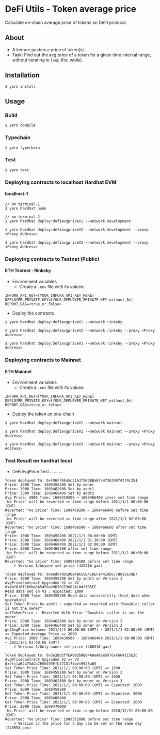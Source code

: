 # DeFi Utils - Token average price
Calculate on-chain average price of tokens on DeFi protocol.

## About
* A keeper pushes a price of token(s).
* Task: Find out the avg price of a token for a given time interval range, without iterating in `loop` (for, while).

## Installation
```console
$ yarn install
```

## Usage

### Build
```console
$ yarn compile
```

### Typechain
```console
$ yarn typechain
```

### Test
```console
$ yarn test
```

### Deploying contracts to localhost Hardhat EVM
#### localhost-1
```console
// on terminal-1
$ yarn hardhat node

// on terminal-2
$ yarn hardhat deploy:defiavgpriceV1 --network development

$ yarn hardhat deploy:defiavgpriceV2 --network development --proxy <Proxy Address>

$ yarn hardhat deploy:defiavgpriceV3 --network development --proxy <Proxy Address>
```


### Deploying contracts to Testnet (Public)
#### ETH Testnet - Rinkeby
* Environment variables
	- Create a `.env` file with its values:
```
INFURA_API_KEY=[YOUR_INFURA_API_KEY_HERE]
DEPLOYER_PRIVATE_KEY=[YOUR_DEPLOYER_PRIVATE_KEY_without_0x]
REPORT_GAS=<true_or_false>
```

* Deploy the contracts
```console
$ yarn hardhat deploy:defiavgpriceV1 --network rinkeby

$ yarn hardhat deploy:defiavgpriceV2 --network rinkeby --proxy <Proxy Address> 

$ yarn hardhat deploy:defiavgpriceV3 --network rinkeby --proxy <Proxy Address>
```

### Deploying contracts to Mainnet
#### ETH Mainnet
* Environment variables
	- Create a `.env` file with its values:
```
INFURA_API_KEY=[YOUR_INFURA_API_KEY_HERE]
DEPLOYER_PRIVATE_KEY=[YOUR_DEPLOYER_PRIVATE_KEY_without_0x]
REPORT_GAS=<true_or_false>
```

* Deploy the token on one-chain
```console
$ yarn hardhat deploy:defiavgpriceV1 --network mainnet

$ yarn hardhat deploy:defiavgpriceV2 --network mainnet --proxy <Proxy Address>

$ yarn hardhat deploy:defiavgpriceV3 --network mainnet --proxy <Proxy Address>
```


### Test Result on hardhat local


*  DeFiAvgPrice Test ...........
```console
Token deployed to: 0xFD6F7A6a5c21A3f503EBaE7a473639974379c351
Price: 1000 Time: 1609459200 Set by owner
Price: 2000 Time: 1609462800 Set by addr1
Price: 3000 Time: 1609466400 Set by addr2
Avg Price: 2000 Time: 1609459200 ~ 1609466400 inner set time range
'No Price' will be reverted => time range before 2021/1/1 00:00:00 (GMT)
Reverted: "no price" Time: 1609459200 ~ 1609466400 before set time range
'No Price' will be reverted => time range after 2021/1/1 02:00:00 (GMT)
Reverted: "no price" Time: 1609466500 ~ 1609466600 after set time range
Price: 1000 Time: 1609459200 2021/1/1 00:00:00 (GMT)
Price: 2000 Time: 1609466400 2021/1/1 01:30:00 (GMT)
Price: 3000 Time: 1609466400 2021/1/1 02:00:00 (GMT)
Price: 3000 Time: 1609466500 after set time range
'No Price' will be reverted => time range before 2021/1/1 00:00:00 (GMT)
Reverted: "no price" Time: 1609459100 before set time range
    √ Version 1/Anyone set price (425216 gas)
```

```console
Token deployed to: 0x0ed64d01D0B4B655E410EF1441dD677B695639E7
Price: 1000 Time: 1609459200 Set by addr1 on Version 1
AvgPriceContract Upgraded V1 => V2 : 0x4bf010f1b9beDA5450a8dD702ED602A104ff65EE
Read data set on V1 : expected: 1000
Price: 1000 Time: 1609459200 Read data successfully (kept data when upgrading)
Set Token Price by addr1 : expected => reverted with "Ownable: caller is not the owner"
setTokenPrice :  Reverted With Error 'Ownable: caller is not the owner'
Price: 2000 Time: 1609462800 Set by owner on Version 2
Price: 3000 Time: 1609466400 Set by owner on Version 2
getAvgPrice between 2021/1/1 00:00:00 (GMT) ~ 2021/1/1 02:00:00 (GMT) => Expected Average Price == 2000
Avg Price: 2000 Time: 1609430500 ~ 1609466400 2021/1/1 00:00:00 (GMT) ~ 2021/1/1 02:00:00 (GMT)
    √ Version 2/Only owner set price (468510 gas)
```

```console
Token deployed to: 0xde2Bd2ffEA002b8E84ADeA96e5976aF664115E2c
AvgPriceContract Upgraded V2 => V3 : 0xefc1aB2475ACb7E60499Efb171D173be19928a05
Set Token Price Time: 2021/1/1 00:00:00 (GMT) => 1000
Price: 1000 Time: 1609459200 Set by owner on Version 3
Set Token Price Time: 2021/1/1 01:00:00 (GMT) => 2000
Price: 2000 Time: 1609462800 Set by owner on Version 3
Get Token Price Time: 2021/1/1 00:00:00 (GMT) => Expected: 2000
Price: 2000 Time: 1609459200
Get Token Price Time: 2021/1/1 02:00:00 (GMT) => Expected: 2000
Price: 2000 Time: 1609466400
Get Token Price Time: 2021/1/1 03:00:00 (GMT) => Expected: 2000
Price: 2000 Time: 1609470000
'No Price' will be reverted => time range before 2020/12/31 00:00:00 (GMT)
Reverted: "no price" Time: 1609372800 before set time range
    √ Version 3/ The price for a day can be set on the same day (243553 gas)
```
